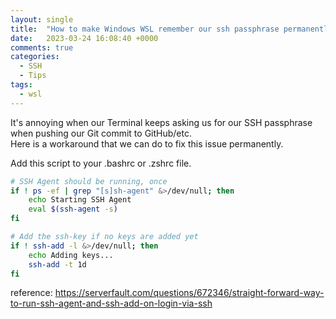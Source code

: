 ```yaml
---
layout: single
title:  "How to make Windows WSL remember our ssh passphrase permanently"
date:   2023-03-24 16:08:40 +0000
comments: true
categories:
  - SSH
  - Tips
tags:
  - wsl
---
```


It's annoying when our Terminal keeps asking us for our SSH passphrase when pushing our Git commit to GitHub/etc.  
Here is a workaround that we can do to fix this issue permanently.

Add this script to your .bashrc or .zshrc file.

```bash
# SSH Agent should be running, once
if ! ps -ef | grep "[s]sh-agent" &>/dev/null; then
    echo Starting SSH Agent
    eval $(ssh-agent -s)
fi

# Add the ssh-key if no keys are added yet
if ! ssh-add -l &>/dev/null; then
    echo Adding keys...
    ssh-add -t 1d
fi
```

reference: https://serverfault.com/questions/672346/straight-forward-way-to-run-ssh-agent-and-ssh-add-on-login-via-ssh
